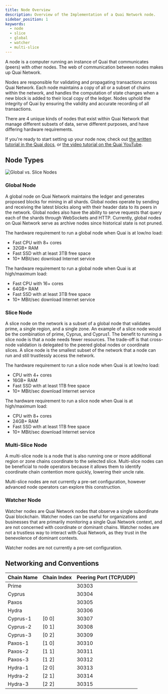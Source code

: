 ```yaml
---
title: Node Overview
description: Overview of the Implementation of a Quai Network node.
sidebar_position: 1
keywords:
  - node
  - slice
  - global
  - watcher
  - multi-slice
---
```


A node is a computer running an instance of Quai that communicates (peers) with other nodes. The web of communication between nodes makes up Quai Network.

Nodes are responsible for validating and propagating transactions across Quai Network. Each node maintains a copy of all or a subset of chains within the network, and handles the computation of state changes when a new block is added to their local copy of the ledger. Nodes uphold the integrity of Quai by ensuring the validity and accurate recording of all transactions.

There are 4 unique kinds of nodes that exist within Quai Network that manage different subsets of data, serve different purposes, and have differing hardware requirements.

If you're ready to start setting up your node now, check out [the written tutorial in the Quai docs](/participate/node/run-a-node.md), or [the video tutorial on the Quai YouTube](https://www.youtube.com/watch?v=eKk8b5-7TMk).

## Node Types

![Global vs. Slice Nodes](/img/GlobalvSliceNode.png)

### Global Node

A global node on Quai Network maintains the ledger and generates proposed blocks for mining in all shards. Global nodes operate by sending and receiving the latest blocks along with their header data to its peers in the network. Global nodes also have the ability to serve requests that query each of the shards through WebSockets and HTTP. Currently, global nodes on Quai Network serve as archive nodes since historical state is not pruned.

The hardware requirement to run a global node when Quai is at low/no load:

- Fast CPU with 8+ cores
- 32GB+ RAM
- Fast SSD with at least 3TB free space
- 10+ MBit/sec download Internet service

The hardware requirement to run a global node when Quai is at high/maximum load:

- Fast CPU with 16+ cores
- 64GB+ RAM
- Fast SSD with at least 3TB free space
- 10+ MBit/sec download Internet service

### Slice Node

A slice node on the network is a subset of a global node that validates prime, a single region, and a single zone. An example of a slice node would be the combination of prime, Cyprus, and Cyprus1. The benefit to running a slice node is that a node needs fewer resources. The trade-off is that cross-node validation is delegated to the peered global nodes or coordinate slices. A slice node is the smallest subset of the network that a node can run and still trustlessly access the network.

The hardware requirement to run a slice node when Quai is at low/no load:

- CPU with 4+ cores
- 16GB+ RAM
- Fast SSD with at least 1TB free space
- 10+ MBit/sec download Internet service

The hardware requirement to run a slice node when Quai is at high/maximum load:

- CPU with 8+ cores
- 24GB+ RAM
- Fast SSD with at least 1TB free space
- 10+ MBit/sec download Internet service

### Multi-Slice Node

A multi-slice node is a node that is also running one or more additional region or zone chains coordinate to the selected slice. Multi-slice nodes can be beneficial to node operators because it allows them to identify coordinate chain contention more quickly, lowering their uncle rate.

Multi-slice nodes are not currently a pre-set configuration, however advanced node operators can explore this construction.

### Watcher Node

Watcher nodes are Quai Network nodes that observe a single subordinate Quai blockchain. Watcher nodes can be useful for organizations and businesses that are primarily monitoring a single Quai Network context, and are not concerned with coordinate or dominant chains. Watcher nodes are not a trustless way to interact with Quai Network, as they trust in the benevolence of dominant contexts.

Watcher nodes are not currently a pre-set configuration.

## Networking and Conventions

| Chain Name | Chain Index | Peering Port (TCP/UDP) |
| ---------- | ----------- | ---------------------- |
| Prime      |             | 30303                  |
| Cyprus     |             | 30304                  |
| Paxos      |             | 30305                  |
| Hydra      |             | 30306                  |
| Cyprus-1   | [0 0]       | 30307                  |
| Cyprus-2   | [0 1]       | 30308                  |
| Cyprus-3   | [0 2]       | 30309                  |
| Paxos-1    | [1 0]       | 30310                  |
| Paxos-2    | [1 1]       | 30311                  |
| Paxos-3    | [1 2]       | 30312                  |
| Hydra-1    | [2 0]       | 30313                  |
| Hydra-2    | [2 1]       | 30314                  |
| Hydra-3    | [2 2]       | 30315                  |
